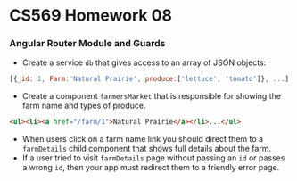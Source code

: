 # CS569 Homework 08
### Angular Router Module and Guards
* Create a service `db` that gives access to an array of JSON objects:
```javascript
[{_id: 1, Farm:'Natural Prairie', produce:['lettuce', 'tomato']}, ...]
```
* Create a component `farmersMarket` that is responsible for showing the farm name and types of produce.
```html
<ul><li><a href="/farm/1">Natural Prairie</a></li>...</ul> 
```
* When users click on a farm name link you should direct them to a `farmDetails` child component that shows full details about the farm.
* If a user tried to visit `farmDetails` page without passing an `id` or passes a wrong `id`, then your app must redirect them to a friendly error page.

